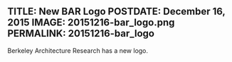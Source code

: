 TITLE: New BAR Logo
POSTDATE: December 16, 2015
IMAGE: 20151216-bar_logo.png
PERMALINK: 20151216-bar_logo
------
Berkeley Architecture Research has a new logo.
